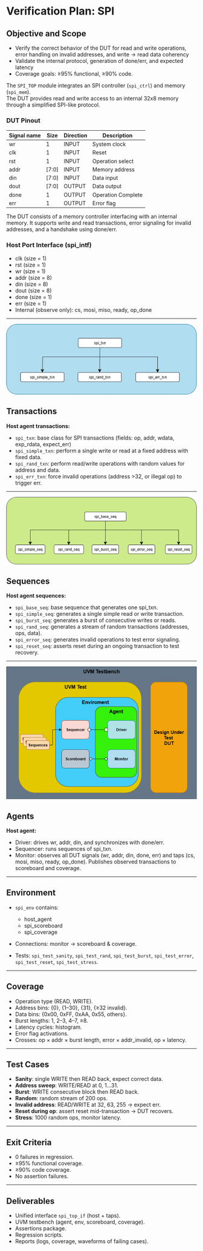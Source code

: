 # Verification Plan: SPI

## Objective and Scope

- Verify the correct behavior of the DUT for read and write operations, error handling on invalid addresses, and write -> read data coherency
- Validate the internal protocol, generation of done/err, and expected latency
- Coverage goals: ≥95% functional, ≥90% code.

The `SPI_TOP` module integrates an SPI controller (`spi_ctrl`) and memory (`spi_mem`).  
The DUT provides read and write access to an internal 32x8 memory through a simplified SPI-like protocol.

### DUT Pinout

| Signal name | Size  | Direction | Description          |
|-------------|-------|-----------|----------------------|
| wr          | 1     | INPUT     | System clock         |
| clk         | 1     | INPUT     | Reset                |
| rst         | 1     | INPUT     | Operation select     |
| addr        | [7:0] | INPUT     | Memory address       |
| din         | [7:0] | INPUT     | Data input           |
| dout        | [7:0] | OUTPUT    | Data output          |
| done        | 1     | OUTPUT    | Operation Complete   |
| err         | 1     | OUTPUT    | Error flag           |

The DUT consists of a memory controller interfacing with an internal memory. It supports write and read transactions, error signaling for invalid addresses, and a handshake using done/err.

### Host Port Interface (spi_intf)

- clk (size = 1)
- rst (size = 1)
- wr (size = 1)
- addr (size = 8)
- din (size = 8)
- dout (size = 8)
- done (size = 1)
- err (size = 1)
- Internal (observe only): cs, mosi, miso, ready, op_done

---

![Txn Plan](../assets/Txn.png)

## Transactions

**Host agent transactions:**

- `spi_txn`: base class for SPI transactions (fields: op, addr, wdata, exp_rdata, expect_err)
- `spi_simple_txn`: perform a single write or read at a fixed address with fixed data.
- `spi_rand_txn`: perform read/write operations with random values for address and data.
- `spi_err_txn`: force invalid operations (address >32, or illegal op) to trigger err.

---

![Sequences Plan](../assets/Seq.png)

## Sequences

**Host agent sequences:**

- `spi_base_seq`: base sequence that generates one spi_txn.
- `spi_simple_seq`: generates a single simple read or write transaction.
- `spi_burst_seq`: generates a burst of consecutive writes or reads.
- `spi_rand_seq`: generates a stream of random transactions (addresses, ops, data).
- `spi_error_seq`: generates invalid operations to test error signaling.
- `spi_reset_seq`: asserts reset during an ongoing transaction to test recovery.

---

![Diagrama de Entorno de Verificación](../assets/Plan.png)  

## Agents

**Host agent:**

- Driver: drives wr, addr, din, and synchronizes with done/err.
- Sequencer: runs sequences of spi_txn.
- Monitor: observes all DUT signals (wr, addr, din, done, err) and taps (cs, mosi, miso, ready, op_done). Publishes observed transactions to scoreboard and coverage.

---

## Environment

- `spi_env` contains:
  - host_agent
  - spi_scoreboard
  - spi_coverage

- Connections: monitor → scoreboard & coverage.
- Tests: `spi_test_sanity`, `spi_test_rand`, `spi_test_burst`, `spi_test_error`, `spi_test_reset`, `spi_test_stress`.

---

## Coverage

- Operation type (READ, WRITE).
- Address bins: {0}, {1–30}, {31}, {≥32 invalid}.
- Data bins: {0x00, 0xFF, 0xAA, 0x55, others}.
- Burst lengths: 1, 2–3, 4–7, ≥8.
- Latency cycles: histogram.
- Error flag activations.
- Crosses: op × addr × burst length, error × addr_invalid, op × latency.

---

## Test Cases

- **Sanity**: single WRITE then READ back, expect correct data.
- **Address sweep**: WRITE/READ at 0, 1…31.
- **Burst**: WRITE consecutive block then READ back.
- **Random**: random stream of 200 ops.
- **Invalid address**: READ/WRITE at 32, 63, 255 → expect err.
- **Reset during op**: assert reset mid-transaction → DUT recovers.
- **Stress**: 1000 random ops, monitor latency.

---

## Exit Criteria

- 0 failures in regression.
- ≥95% functional coverage.
- ≥90% code coverage.
- No assertion failures.

---

## Deliverables

- Unified interface `spi_top_if` (host + taps).
- UVM testbench (agent, env, scoreboard, coverage).
- Assertions package.
- Regression scripts.
- Reports (logs, coverage, waveforms of failing cases).
